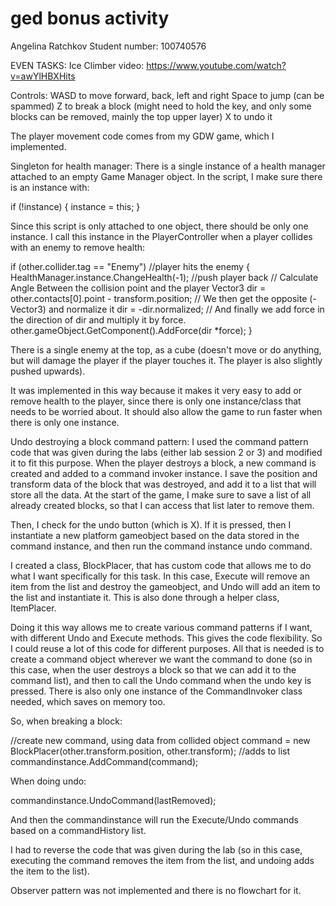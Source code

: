 # ged bonus activity
 Angelina Ratchkov
Student number: 100740576

EVEN TASKS: Ice Climber
video: https://www.youtube.com/watch?v=awYlHBXHits

Controls:
WASD to move forward, back, left and right
Space to jump (can be spammed)
Z to break a block (might need to hold the key, and only some blocks can be removed, mainly the top
upper layer)
X to undo it

The player movement code comes from my GDW game, which I implemented.

Singleton for health manager:
There is a single instance of a health manager attached to an empty Game Manager object.
In the script, I make sure there is an instance with:

if (!instance)
        {
            instance = this;
        }


Since this script is only attached to one object, there should be only one instance.
I call this instance in the PlayerController when a player collides with an enemy to remove health:

if (other.collider.tag == "Enemy") //player hits the enemy
        {
            HealthManager.instance.ChangeHealth(-1);
            //push player back
            // Calculate Angle Between the collision point and the player
            Vector3 dir = other.contacts[0].point - transform.position;
            // We then get the opposite (-Vector3) and normalize it
            dir = -dir.normalized;
            // And finally we add force in the direction of dir and multiply it by force. 
            other.gameObject.GetComponent<Rigidbody>().AddForce(dir *force);
	}

There is a single enemy at the top, as a cube (doesn't move or do anything, but will damage the player if
the player touches it. The player is also slightly pushed upwards).

It was implemented in this way because it makes it very easy to add or remove health to the player,
since there is only one instance/class that needs to be worried about. It should also allow
the game to run faster when there is only one instance.

Undo destroying a block command pattern:
I used the command pattern code that was given during the labs (either lab session 2 or 3) and modified
it to fit this purpose.
When the player destroys a block, a new command is created and added to a command invoker instance.
I save the position and transform data of the block that was destroyed, and add it to a list that
will store all the data. At the start of the game, I make sure to save a list of all already
created blocks, so that I can access that list later to remove them.

Then, I check for the undo button (which is X). If it is pressed, then I instantiate
a new platform gameobject based on the data stored in the command instance,
and then run the command instance undo command.

I created a class, BlockPlacer, that has custom code that allows me to do what I want specifically for
this task. In this case, Execute will remove an item from the list and destroy the gameobject,
and Undo will add an item to the list and instantiate it. This is also done through a helper
class, ItemPlacer.

Doing it this way allows me to create various command patterns if I want, with different
Undo and Execute methods. This gives the code flexibility. So I could reuse a lot of this code
for different purposes. All that is needed is to create a command object wherever we want the command to
done (so in this case, when the user destroys a block so that we can add it to the command list),
and then to call the Undo command when the undo key is pressed.
There is also only one instance of the CommandInvoker class needed, which saves on memory too.

So, when breaking a block:

//create new command, using data from collided object
 command = new BlockPlacer(other.transform.position, other.transform);
 //adds to list
 commandinstance.AddCommand(command);

When doing undo:

commandinstance.UndoCommand(lastRemoved);


And then the commandinstance will run the Execute/Undo commands based on a commandHistory list.

I had to reverse the code that was given during the lab (so in this case, executing
the command removes the item from the list, and undoing adds the item to the list).

Observer pattern was not implemented and there is no flowchart for it.